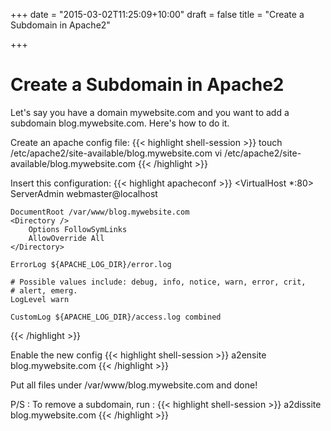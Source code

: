 +++
date = "2015-03-02T11:25:09+10:00"
draft = false
title = "Create a Subdomain in Apache2"

+++

# Create a Subdomain in Apache2
Let's say you have a domain mywebsite.com and you want to add a subdomain blog.mywebsite.com. Here's how to do it.

Create an apache config file:
{{< highlight shell-session >}}
touch /etc/apache2/site-available/blog.mywebsite.com
vi /etc/apache2/site-available/blog.mywebsite.com
{{< /highlight >}}

Insert this configuration:
{{< highlight apacheconf >}}
<VirtualHost *:80>
	ServerAdmin webmaster@localhost

	DocumentRoot /var/www/blog.mywebsite.com
	<Directory />
		Options FollowSymLinks
		AllowOverride All
	</Directory>

	ErrorLog ${APACHE_LOG_DIR}/error.log

	# Possible values include: debug, info, notice, warn, error, crit,
	# alert, emerg.
	LogLevel warn

	CustomLog ${APACHE_LOG_DIR}/access.log combined
</VirtualHost>
{{< /highlight >}}

Enable the new config
{{< highlight shell-session >}}
a2ensite blog.mywebsite.com
{{< /highlight >}}

Put all files under /var/www/blog.mywebsite.com and done!

P/S : To remove a subdomain, run :
{{< highlight shell-session >}}
a2dissite blog.mywebsite.com
{{< /highlight >}}